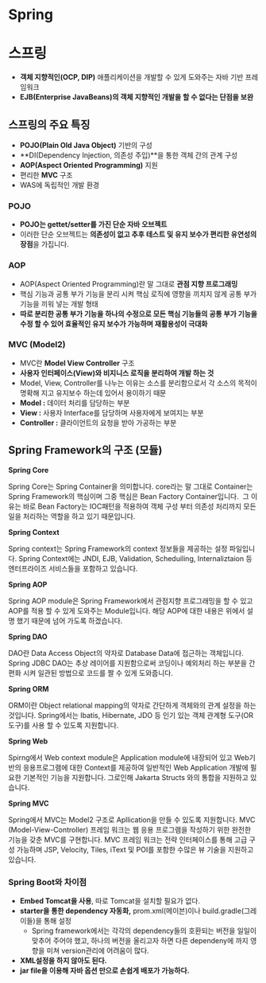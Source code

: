 # Spring

# 스프링

- **객체 지향적인(OCP, DIP)** 애플리케이션을 개발할 수 있게 도와주는 자바 기반 프레임워크
- **EJB(Enterprise JavaBeans)의 객체 지향적인 개발을 할 수 없다는 단점을 보완**

## 스프링의 주요 특징

- **POJO(Plain Old Java Object)** 기반의 구성
- **DI(Dependency Injection, 의존성 주입)**을 통한 객체 간의 관계 구성
- **AOP(Aspect Oriented Programming)** 지원
- 편리한 **MVC** 구조
- WAS에 독립적인 개발 환경

### POJO

- **POJO는 gettet/setter를 가진 단순 자바 오브젝트**
- 이러한 단순 오브젝트는 **의존성이 없고 추후 테스트 및 유지 보수가 편리한 유연성의 장점**을 가집니다.

### AOP

- AOP(Aspect Oriented Programming)란 말 그대로 **관점 지향 프로그래밍**
- 핵심 기능과 공통 부가 기능을 분리 시켜 핵심 로직에 영향을 끼치지 않게 공통 부가 기능을 끼워 넣는 개발 형태
- **따로 분리한 공통 부가 기능을 하나의 수정으로 모든 핵심 기능들의 공통 부가 기능을 수정 할 수 있어 효율적인 유지 보수가 가능하며 재활용성이 극대화**

### MVC (Model2)

- MVC란 **Model View Controller** 구조
- **사용자 인터페이스(View)와 비지니스 로직을 분리하여 개발 하는 것**
- Model, View, Controller를 나누는 이유는 소스를 분리함으로서 각 소스의 목적이 명확해 지고 유지보수 하는데 있어서 용이하기 때문
- **Model :** 데이터 처리를 담당하는 부분
- **View :** 사용자 Interface를 담당하며 사용자에게 보여지는 부분
- **Controller :** 클라이언트의 요청을 받아 가공하는 부분

## Spring Framework의 구조 (모듈)

**Spring Core**

Spring Core는 Spring Container을 의미합니다. core라는 말 그대로 Container는 Spring Framework의 핵심이며 그중 핵심은 Bean Factory Container입니다.  그 이유는 바로 Bean Factory는 IOC패턴을 적용하여 객체 구성 부터 의존성 처리까지 모든 일을 처리하는 역할을 하고 있기 때문입니다.

**Spring Context**

Spring context는 Spring Framework의 context 정보들을 제공하는 설정 파일입니다. Spring Context에는 JNDI, EJB, Validation, Scheduiling, Internaliztaion 등 엔터프라이즈 서비스들을 포함하고 있습니다.

**Spring AOP**

Spring AOP module은 Spring Framework에서 관점지향 프로그래밍을 할 수 있고 AOP를 적용 할 수 있게 도와주는 Module입니다. 해당 AOP에 대한 내용은 위에서 설명 했기 때문에 넘어 가도록 하겠습니다.

**Spring DAO**

DAO란 Data Access Object의 약자로 Database Data에 접근하는 객체입니다. Spring JDBC DAO는 추상 레이어를 지원함으로써 코딩이나 예외처리 하는 부분을 간편화 시켜 일관된 방법으로 코드를 짤 수 있게 도와줍니다.

**Spring ORM**

ORM이란 Object relational mapping의 약자로 간단하게 객체와의 관계 설정을 하는 것입니다. Spring에서는 Ibatis, Hibernate, JDO 등 인기 있는 객체 관계형 도구(OR도구)를 사용 할 수 있도록 지원합니다.

**Spring Web**

Spirng에서 Web context module은 Application module에 내장되어 있고 Web기반의 응용프로그램에 대한 Context를 제공하여 일반적인 Web Application 개발에 필요한 기본적인 기능을 지원합니다. 그로인해 Jakarta Structs 와의 통합을 지원하고 있습니다.

**Spring MVC**

Spring에서 MVC는 Model2 구조로 Apllication을 만들 수 있도록 지원합니다. MVC (Model-View-Controller) 프레임 워크는 웹 응용 프로그램을 작성하기 위한 완전한 기능을 갖춘 MVC를 구현합니다. MVC 프레임 워크는 전략 인터페이스를 통해 고급 구성 가능하며 JSP, Velocity, Tiles, iText 및 POI를 포함한 수많은 뷰 기술을 지원하고 있습니다.

### Spring Boot와 차이점

- **Embed Tomcat을 사용**, 따로 Tomcat을 설치할 필요가 없다.
- **starter을 통한 dependency 자동화,** prom.xml(메이븐)이나 build.gradle(그레이들)을 통해 설정
    - Spring framework에서는 각각의 dependency들의 호환되는 버전을 일일이 맞추어 주어야 했고, 하나의 버전을 올리고자 하면 다른 dependeny에 까지 영향을 미쳐 version관리에 어려움이 많다.
- **XML설정을 하지 않아도 된다.**
- **jar file을 이용해 자바 옵션 만으로 손쉽게 배포가 가능하다.**
